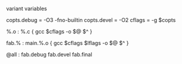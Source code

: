 variant variables

copts.debug = -O3 -fno-builtin
copts.devel = -O2
cflags = -g $copts

%.o : %.c
{
  gcc $cflags -o $@ $^
}

fab.% : main.%.o
{
  gcc $cflags $lflags -o $@ $^
}

@all : fab.debug fab.devel fab.final
